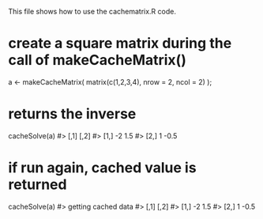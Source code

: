 This file shows how to use the cachematrix.R  code.

# create a square matrix during the call of makeCacheMatrix()
a <- makeCacheMatrix( matrix(c(1,2,3,4), nrow = 2, ncol = 2) );

# returns the inverse
cacheSolve(a)
#>         [,1]  [,2]
#> [1,]   -2     1.5
#> [2,]    1    -0.5

# if run again, cached value is returned
cacheSolve(a)
#> getting cached data
#>         [,1]  [,2]
#> [1,]   -2     1.5
#> [2,]    1    -0.5
